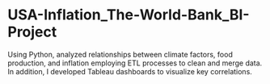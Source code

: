 # USA-Inflation_The-World-Bank_BI-Project
Using Python, analyzed relationships between climate factors, food production, and inflation employing ETL processes to clean and merge data. In addition, I developed Tableau dashboards to visualize key correlations.
